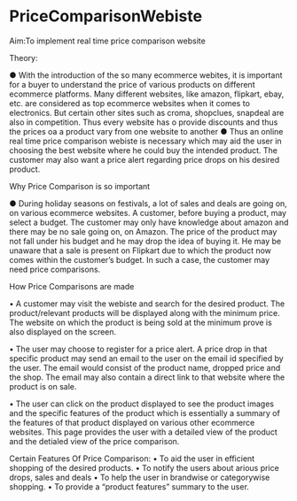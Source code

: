 # PriceComparisonWebiste

Aim:To implement real time price comparison website

Theory:

●	With the introduction of the so many ecommerce webites, it is important for a buyer to understand the price of various products on different ecommerce platforms. Many different websites, like amazon, flipkart, ebay, etc. are considered as top ecommerce websites when it comes to electronics. But certain other sites such as croma, shopclues, snapdeal are also in competition. Thus every website has o provide discounts and thus the prices oa a product vary from one website to another
●	Thus an online real time price comparison webiste is necessary which may aid the user in choosing the best website where he could buy the intended product. The customer may also want a price alert regarding price drops on his desired product.



Why Price Comparison is so important

●	During holiday seasons on festivals, a lot of sales and deals are going on, on various ecommerce websites. A customer, before buying a product, may select a budget. The customer may only have knowledge about amazon and there may be no sale going on, on Amazon. The price of the product may not fall under his budget and he may drop the idea of buying it. He may be unaware that a sale is present on Flipkart due to which the product now comes within the customer’s budget. In such a case, the customer may need price comparisons.




How Price Comparisons are made


•	A customer may visit the webiste and search for the desired product. The product/relevant products will be displayed along with the minimum price. The website on which the product is being sold at the minimum prove is also displayed on the screen.

•	The user may choose to register for a price alert. A price drop in that specific product may send an email to the user on the email id specified by the user. The email would consist of the product name, dropped price and the shop. The email may also contain a direct link to that website where the product is on sale.

•	The user can click on the product displayed to see the product images and the specific features of the product which is essentially a summary of the features of that product displayed on various other ecommerce websites. This page provides the user with a detailed view of the product and the detialed view of the price comparison. 

Certain Features Of Price Comparison:
•	To aid the user in efficient shopping of the desired products.
•	To notify the users about arious price drops, sales and deals
•	To help the user in brandwise or categorywise shopping.
•	To provide a “product features” summary to the user.
